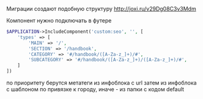Миграции создают подобную структуру http://joxi.ru/v29Dg08C3v3Mdm

Компонент нужно подключать в футере

```php
$APPLICATION->IncludeComponent('custom:seo', '', [
    'types' => [
        'MAIN' => '/',
        'SECTION' => '/handbook',
        'CATEGORY' => '#/handbook/([A-Za-z_]+)/#',
        'SUBCATEGORY' => '#/handbook/([A-Za-z_]+)/([A-Za-z_]+)/#',
    ]
])
```

по приоритету берутся метатеги из инфоблока с url затем из инфоблока с шаблоном по привязке к городу, иначе - из папки с кодом default
